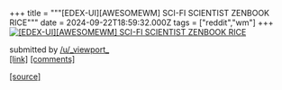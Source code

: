 +++
title = """[EDEX-UI][AWESOMEWM] SCI-FI SCIENTIST ZENBOOK RICE"""
date = 2024-09-22T18:59:32.000Z
tags = ["reddit","wm"]
+++
[![[EDEX-UI][AWESOMEWM] SCI-FI SCIENTIST ZENBOOK RICE ](https://external-preview.redd.it/cDRrZHNvMGRyZXFkMcqfw9CxTyLBoL_YaQCUYhYmSU28qgVLgYlLFdd6uLS0.png?width=640&crop=smart&auto=webp&s=e121082650e272644d7ea5cf676503804aa327f3 "[EDEX-UI][AWESOMEWM] SCI-FI SCIENTIST ZENBOOK RICE ")](https://www.reddit.com/r/unixporn/comments/1fn0q3o/edexuiawesomewm_scifi_scientist_zenbook_rice/)

submitted by [/u/\_viewport\_](https://www.reddit.com/user/_viewport_)  
[\[link\]](https://v.redd.it/zrgzuotvqeqd1) [\[comments\]](https://www.reddit.com/r/unixporn/comments/1fn0q3o/edexuiawesomewm_scifi_scientist_zenbook_rice/)

[[source]](https://www.reddit.com/r/unixporn/comments/1fn0q3o/edexuiawesomewm_scifi_scientist_zenbook_rice/)
